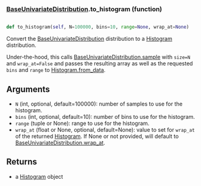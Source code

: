 ### [BaseUnivariateDistribution](BaseUnivariateDistribution.md).to_histogram (function)


```py

def to_histogram(self, N=100000, bins=10, range=None, wrap_at=None)

```



Convert the [BaseUnivariateDistribution](BaseUnivariateDistribution.md) distribution to a [Histogram](Histogram.md) distribution.

Under-the-hood, this calls [BaseUnivariateDistribution.sample](BaseUnivariateDistribution.sample.md) with `size=N` and `wrap_at=False`
and passes the resulting array as well as the requested `bins` and `range`
to [Histogram.from_data](Histogram.from_data.md).

Arguments
-----------
* `N` (int, optional, default=100000): number of samples to use for
    the histogram.
* `bins` (int, optional, default=10): number of bins to use for the
    histogram.
* `range` (tuple or None): range to use for the histogram.
* `wrap_at` (float or None, optional, default=None): value to set for
    `wrap_at` of the returned [Histogram](Histogram.md).  If None or not provided,
    will default to [BaseUnivariateDistribution.wrap_at](BaseUnivariateDistribution.wrap_at.md).

Returns
--------
* a [Histogram](Histogram.md) object

